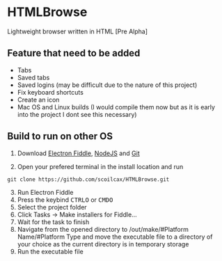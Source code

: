 # HTMLBrowse
Lightweight browser written in HTML [Pre Alpha]

## Feature that need to be added
- Tabs
- Saved tabs
- Saved logins (may be difficult due to the nature of this project)
- Fix keyboard shortcuts
- Create an icon
- Mac OS and Linux builds (I would compile them now but as it is early into the project I dont see this necessary)

## Build to run on other OS

1. Download [Electron Fiddle](https://www.electronjs.org/fiddle#downloads), [NodeJS](https://nodejs.org/en/download/package-manager) and [Git](https://git-scm.com/downloads)

1. Open your prefered terminal in the install location and run
```
git clone https://github.com/scoilcax/HTMLBrowse.git
```
3. Run Electron Fiddle
1. Press the keybind
<kbd>CTRL</kbd><kbd>O</kbd> or <kbd>CMD</kbd><kbd>O</kbd>
1. Select the project folder
1. Click  Tasks -> Make installers for Fiddle...
1. Wait for the task to finish
1. Navigate from the opened directory to  /out/make/#Platform Name/#Platform Type and move the executable file to a directory of your choice as the current directory is in temporary storage
1. Run the executable file 
